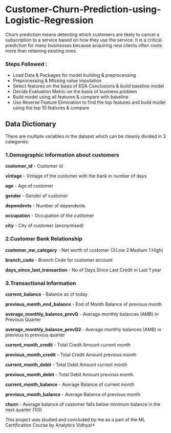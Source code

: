 # Customer-Churn-Prediction-using-Logistic-Regression

Churn prediction means detecting which customers are likely to cancel a subscription to a service based on how they use the service. It is a critical prediction for many businesses because acquiring new clients often costs more than retaining existing ones.

### Steps Followed :
* Load Data & Packages for model building & preprocessing
* Preprocessing & Missing value imputation
* Select features on the basis of EDA Conclusions & build baseline model
* Decide Evaluation Metric on the basis of business problem
* Build model using all features & compare with baseline
* Use Reverse Feature Elimination to find the top features and build model using the top 10 features & compare

## Data Dictionary

There are multiple variables in the dataset which can be cleanly divided in 3 categories:

### 1.Demographic information about customers

<b>customer_id</b> - Customer id

<b>vintage</b> - Vintage of the customer with the bank in number of days

<b>age</b> - Age of customer

<b>gender</b> - Gender of customer

<b>dependents</b> - Number of dependents

<b>occupation</b> - Occupation of the customer 

<b>city</b> - City of customer (anonymised)


### 2.Customer Bank Relationship


<b>customer_nw_category</b> - Net worth of customer (3:Low 2:Medium 1:High)

<b>branch_code</b> - Branch Code for customer account

<b>days_since_last_transaction</b> - No of Days Since Last Credit in Last 1 year


### 3.Transactional Information

<b>current_balance</b> - Balance as of today

<b>previous_month_end_balance</b> - End of Month Balance of previous month


<b>average_monthly_balance_prevQ</b> - Average monthly balances (AMB) in Previous Quarter

<b>average_monthly_balance_prevQ2</b> - Average monthly balances (AMB) in previous to previous quarter

<b>current_month_credit</b> - Total Credit Amount current month

<b>previous_month_credit</b> - Total Credit Amount previous month

<b>current_month_debit</b> - Total Debit Amount current month

<b>previous_month_debit</b> - Total Debit Amount previous month

<b>current_month_balance</b> - Average Balance of current month

<b>previous_month_balance</b> - Average Balance of previous month

<b>churn</b> - Average balance of customer falls below minimum balance in the next quarter (1/0)


This project was studied and concluded by me as a part of the ML Certification Course by Analytics Vidhya!*
